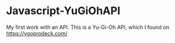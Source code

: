 # Javascript-YuGiOhAPI
 My first work with an API. This is a Yu-Gi-Oh API, which I found on https://ygoprodeck.com/

